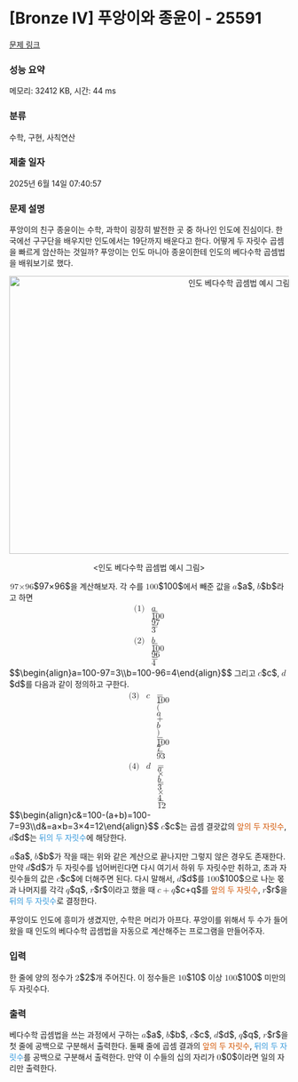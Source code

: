 # [Bronze IV] 푸앙이와 종윤이 - 25591 

[문제 링크](https://www.acmicpc.net/problem/25591) 

### 성능 요약

메모리: 32412 KB, 시간: 44 ms

### 분류

수학, 구현, 사칙연산

### 제출 일자

2025년 6월 14일 07:40:57

### 문제 설명

<p>푸앙이의 친구 종윤이는 수학, 과학이 굉장히 발전한 곳 중 하나인 인도에 진심이다. 한국에선 구구단을 배우지만 인도에서는 19단까지 배운다고 한다. 어떻게 두 자릿수 곱셈을 빠르게 암산하는 것일까? 푸앙이는 인도 마니아 종윤이한테 인도의 베다수학 곱셈법을 배워보기로 했다.</p>

<p style="text-align: center;"><img alt="인도 베다수학 곱셈법 예시 그림" src="https://upload.acmicpc.net/c72e53a3-a16f-42d2-964f-2f09941a967c/-/preview/" style="width: 813px; height: 500px;"></p>

<p style="text-align: center;"><인도 베다수학 곱셈법 예시 그림></p>

<p><mjx-container class="MathJax" jax="CHTML" style="font-size: 109%; position: relative;"> <mjx-math class="MJX-TEX" aria-hidden="true"><mjx-mn class="mjx-n"><mjx-c class="mjx-c39"></mjx-c><mjx-c class="mjx-c37"></mjx-c></mjx-mn><mjx-mi class="mjx-i"><mjx-c class="mjx-cD7"></mjx-c></mjx-mi><mjx-mn class="mjx-n"><mjx-c class="mjx-c39"></mjx-c><mjx-c class="mjx-c36"></mjx-c></mjx-mn></mjx-math><mjx-assistive-mml unselectable="on" display="inline"><math xmlns="http://www.w3.org/1998/Math/MathML"><mn>97</mn><mi>×</mi><mn>96</mn></math></mjx-assistive-mml><span aria-hidden="true" class="no-mathjax mjx-copytext">$97×96$</span></mjx-container>을 계산해보자. 각 수를 <mjx-container class="MathJax" jax="CHTML" style="font-size: 109%; position: relative;"><mjx-math class="MJX-TEX" aria-hidden="true"><mjx-mn class="mjx-n"><mjx-c class="mjx-c31"></mjx-c><mjx-c class="mjx-c30"></mjx-c><mjx-c class="mjx-c30"></mjx-c></mjx-mn></mjx-math><mjx-assistive-mml unselectable="on" display="inline"><math xmlns="http://www.w3.org/1998/Math/MathML"><mn>100</mn></math></mjx-assistive-mml><span aria-hidden="true" class="no-mathjax mjx-copytext">$100$</span></mjx-container>에서 빼준 값을 <mjx-container class="MathJax" jax="CHTML" style="font-size: 109%; position: relative;"><mjx-math class="MJX-TEX" aria-hidden="true"><mjx-mi class="mjx-i"><mjx-c class="mjx-c1D44E TEX-I"></mjx-c></mjx-mi></mjx-math><mjx-assistive-mml unselectable="on" display="inline"><math xmlns="http://www.w3.org/1998/Math/MathML"><mi>a</mi></math></mjx-assistive-mml><span aria-hidden="true" class="no-mathjax mjx-copytext">$a$</span></mjx-container>, <mjx-container class="MathJax" jax="CHTML" style="font-size: 109%; position: relative;"><mjx-math class="MJX-TEX" aria-hidden="true"><mjx-mi class="mjx-i"><mjx-c class="mjx-c1D44F TEX-I"></mjx-c></mjx-mi></mjx-math><mjx-assistive-mml unselectable="on" display="inline"><math xmlns="http://www.w3.org/1998/Math/MathML"><mi>b</mi></math></mjx-assistive-mml><span aria-hidden="true" class="no-mathjax mjx-copytext">$b$</span></mjx-container>라고 하면 <mjx-container class="MathJax" jax="CHTML" display="true" width="full" style="font-size: 109%; min-width: 11.575em; position: relative;"><mjx-math width="full" display="true" class="MJX-TEX" aria-hidden="true"><mjx-mtable width="full" side="right" style="min-width: 11.575em;"><mjx-table style="width: auto; min-width: 7.419em; margin: 0px 2.078em;"><mjx-itable width="full"><mjx-mlabeledtr style="height: 1.15em;"><mjx-mtd style="text-align: right; padding-bottom: 0.15em;"><mjx-mi class="mjx-i"><mjx-c class="mjx-c1D44E TEX-I"></mjx-c></mjx-mi><mjx-mo class="mjx-n" space="4"><mjx-c class="mjx-c3D"></mjx-c></mjx-mo><mjx-mn class="mjx-n" space="4"><mjx-c class="mjx-c31"></mjx-c><mjx-c class="mjx-c30"></mjx-c><mjx-c class="mjx-c30"></mjx-c></mjx-mn><mjx-mo class="mjx-n" space="3"><mjx-c class="mjx-c2212"></mjx-c></mjx-mo><mjx-mn class="mjx-n" space="3"><mjx-c class="mjx-c39"></mjx-c><mjx-c class="mjx-c37"></mjx-c></mjx-mn><mjx-mo class="mjx-n" space="4"><mjx-c class="mjx-c3D"></mjx-c></mjx-mo><mjx-mn class="mjx-n" space="4"><mjx-c class="mjx-c33"></mjx-c></mjx-mn><mjx-tstrut></mjx-tstrut></mjx-mtd></mjx-mlabeledtr><mjx-mlabeledtr><mjx-mtd style="text-align: right; padding-top: 0.15em;"><mjx-mi class="mjx-i"><mjx-c class="mjx-c1D44F TEX-I"></mjx-c></mjx-mi><mjx-mo class="mjx-n" space="4"><mjx-c class="mjx-c3D"></mjx-c></mjx-mo><mjx-mn class="mjx-n" space="4"><mjx-c class="mjx-c31"></mjx-c><mjx-c class="mjx-c30"></mjx-c><mjx-c class="mjx-c30"></mjx-c></mjx-mn><mjx-mo class="mjx-n" space="3"><mjx-c class="mjx-c2212"></mjx-c></mjx-mo><mjx-mn class="mjx-n" space="3"><mjx-c class="mjx-c39"></mjx-c><mjx-c class="mjx-c36"></mjx-c></mjx-mn><mjx-mo class="mjx-n" space="4"><mjx-c class="mjx-c3D"></mjx-c></mjx-mo><mjx-mn class="mjx-n" space="4"><mjx-c class="mjx-c34"></mjx-c></mjx-mn><mjx-tstrut></mjx-tstrut></mjx-mtd></mjx-mlabeledtr></mjx-itable></mjx-table><mjx-labels style="width: 11.575em;"><mjx-itable align="right" style="right: 0px;"><mjx-mtr style="height: 1.15em;"><mjx-mtd id="mjx-eqn:1" style="padding-bottom: 0.15em;"><mjx-mtext class="mjx-n"><mjx-c class="mjx-c28"></mjx-c><mjx-c class="mjx-c31"></mjx-c><mjx-c class="mjx-c29"></mjx-c></mjx-mtext><mjx-tstrut style="height: 1em; vertical-align: -0.25em;"></mjx-tstrut></mjx-mtd></mjx-mtr><mjx-mtr style="height: 1.15em;"><mjx-mtd id="mjx-eqn:2" style="padding-top: 0.15em;"><mjx-mtext class="mjx-n"><mjx-c class="mjx-c28"></mjx-c><mjx-c class="mjx-c32"></mjx-c><mjx-c class="mjx-c29"></mjx-c></mjx-mtext><mjx-tstrut style="height: 1em; vertical-align: -0.25em;"></mjx-tstrut></mjx-mtd></mjx-mtr></mjx-itable></mjx-labels></mjx-mtable></mjx-math><mjx-assistive-mml unselectable="on" display="block"><math xmlns="http://www.w3.org/1998/Math/MathML" display="block"><mtable displaystyle="true" columnalign="right" columnspacing="" rowspacing="3pt"><mlabeledtr><mtd><mtext>(1)</mtext></mtd><mtd><mi>a</mi><mo>=</mo><mn>100</mn><mo>−</mo><mn>97</mn><mo>=</mo><mn>3</mn></mtd></mlabeledtr><mlabeledtr><mtd><mtext>(2)</mtext></mtd><mtd><mi>b</mi><mo>=</mo><mn>100</mn><mo>−</mo><mn>96</mn><mo>=</mo><mn>4</mn></mtd></mlabeledtr></mtable></math></mjx-assistive-mml><span aria-hidden="true" class="no-mathjax mjx-copytext">$$\begin{align}a=100-97=3\\b=100-96=4\end{align}$$</span></mjx-container> 그리고 <mjx-container class="MathJax" jax="CHTML" style="font-size: 109%; position: relative;"><mjx-math class="MJX-TEX" aria-hidden="true"><mjx-mi class="mjx-i"><mjx-c class="mjx-c1D450 TEX-I"></mjx-c></mjx-mi></mjx-math><mjx-assistive-mml unselectable="on" display="inline"><math xmlns="http://www.w3.org/1998/Math/MathML"><mi>c</mi></math></mjx-assistive-mml><span aria-hidden="true" class="no-mathjax mjx-copytext">$c$</span></mjx-container>, <mjx-container class="MathJax" jax="CHTML" style="font-size: 109%; position: relative;"><mjx-math class="MJX-TEX" aria-hidden="true"><mjx-mi class="mjx-i"><mjx-c class="mjx-c1D451 TEX-I"></mjx-c></mjx-mi></mjx-math><mjx-assistive-mml unselectable="on" display="inline"><math xmlns="http://www.w3.org/1998/Math/MathML"><mi>d</mi></math></mjx-assistive-mml><span aria-hidden="true" class="no-mathjax mjx-copytext">$d$</span></mjx-container>를 다음과 같이 정의하고 구한다. <mjx-container class="MathJax" jax="CHTML" display="true" width="full" style="font-size: 109%; min-width: 18.58em; position: relative;"><mjx-math width="full" display="true" class="MJX-TEX" aria-hidden="true"><mjx-mtable width="full" side="right" style="min-width: 18.58em;"><mjx-table style="width: auto; min-width: 14.424em; margin: 0px 2.078em;"><mjx-itable width="full"><mjx-mlabeledtr style="height: 1.15em;"><mjx-mtd style="text-align: right; padding-right: 0px; padding-bottom: 0.15em;"><mjx-mi class="mjx-i"><mjx-c class="mjx-c1D450 TEX-I"></mjx-c></mjx-mi><mjx-tstrut></mjx-tstrut></mjx-mtd><mjx-mtd style="text-align: left; padding-left: 0px; padding-bottom: 0.15em;"><mjx-mi class="mjx-n"></mjx-mi><mjx-mo class="mjx-n" space="4"><mjx-c class="mjx-c3D"></mjx-c></mjx-mo><mjx-mn class="mjx-n" space="4"><mjx-c class="mjx-c31"></mjx-c><mjx-c class="mjx-c30"></mjx-c><mjx-c class="mjx-c30"></mjx-c></mjx-mn><mjx-mo class="mjx-n" space="3"><mjx-c class="mjx-c2212"></mjx-c></mjx-mo><mjx-mo class="mjx-n" space="3"><mjx-c class="mjx-c28"></mjx-c></mjx-mo><mjx-mi class="mjx-i"><mjx-c class="mjx-c1D44E TEX-I"></mjx-c></mjx-mi><mjx-mo class="mjx-n" space="3"><mjx-c class="mjx-c2B"></mjx-c></mjx-mo><mjx-mi class="mjx-i" space="3"><mjx-c class="mjx-c1D44F TEX-I"></mjx-c></mjx-mi><mjx-mo class="mjx-n"><mjx-c class="mjx-c29"></mjx-c></mjx-mo><mjx-mo class="mjx-n" space="4"><mjx-c class="mjx-c3D"></mjx-c></mjx-mo><mjx-mn class="mjx-n" space="4"><mjx-c class="mjx-c31"></mjx-c><mjx-c class="mjx-c30"></mjx-c><mjx-c class="mjx-c30"></mjx-c></mjx-mn><mjx-mo class="mjx-n" space="3"><mjx-c class="mjx-c2212"></mjx-c></mjx-mo><mjx-mn class="mjx-n" space="3"><mjx-c class="mjx-c37"></mjx-c></mjx-mn><mjx-mo class="mjx-n" space="4"><mjx-c class="mjx-c3D"></mjx-c></mjx-mo><mjx-mn class="mjx-n" space="4"><mjx-c class="mjx-c39"></mjx-c><mjx-c class="mjx-c33"></mjx-c></mjx-mn><mjx-tstrut></mjx-tstrut></mjx-mtd></mjx-mlabeledtr><mjx-mlabeledtr><mjx-mtd style="text-align: right; padding-right: 0px; padding-top: 0.15em;"><mjx-mi class="mjx-i"><mjx-c class="mjx-c1D451 TEX-I"></mjx-c></mjx-mi><mjx-tstrut></mjx-tstrut></mjx-mtd><mjx-mtd style="text-align: left; padding-left: 0px; padding-top: 0.15em;"><mjx-mi class="mjx-n"></mjx-mi><mjx-mo class="mjx-n" space="4"><mjx-c class="mjx-c3D"></mjx-c></mjx-mo><mjx-mi class="mjx-i" space="4"><mjx-c class="mjx-c1D44E TEX-I"></mjx-c></mjx-mi><mjx-mi class="mjx-i"><mjx-c class="mjx-cD7"></mjx-c></mjx-mi><mjx-mi class="mjx-i"><mjx-c class="mjx-c1D44F TEX-I"></mjx-c></mjx-mi><mjx-mo class="mjx-n" space="4"><mjx-c class="mjx-c3D"></mjx-c></mjx-mo><mjx-mn class="mjx-n" space="4"><mjx-c class="mjx-c33"></mjx-c></mjx-mn><mjx-mi class="mjx-i"><mjx-c class="mjx-cD7"></mjx-c></mjx-mi><mjx-mn class="mjx-n"><mjx-c class="mjx-c34"></mjx-c></mjx-mn><mjx-mo class="mjx-n" space="4"><mjx-c class="mjx-c3D"></mjx-c></mjx-mo><mjx-mn class="mjx-n" space="4"><mjx-c class="mjx-c31"></mjx-c><mjx-c class="mjx-c32"></mjx-c></mjx-mn><mjx-tstrut></mjx-tstrut></mjx-mtd></mjx-mlabeledtr></mjx-itable></mjx-table><mjx-labels style="width: 18.58em;"><mjx-itable align="right" style="right: 0px;"><mjx-mtr style="height: 1.15em;"><mjx-mtd id="mjx-eqn:3" style="padding-bottom: 0.15em;"><mjx-mtext class="mjx-n"><mjx-c class="mjx-c28"></mjx-c><mjx-c class="mjx-c33"></mjx-c><mjx-c class="mjx-c29"></mjx-c></mjx-mtext><mjx-tstrut style="height: 1em; vertical-align: -0.25em;"></mjx-tstrut></mjx-mtd></mjx-mtr><mjx-mtr style="height: 1.15em;"><mjx-mtd id="mjx-eqn:4" style="padding-top: 0.15em;"><mjx-mtext class="mjx-n"><mjx-c class="mjx-c28"></mjx-c><mjx-c class="mjx-c34"></mjx-c><mjx-c class="mjx-c29"></mjx-c></mjx-mtext><mjx-tstrut style="height: 1em; vertical-align: -0.25em;"></mjx-tstrut></mjx-mtd></mjx-mtr></mjx-itable></mjx-labels></mjx-mtable></mjx-math><mjx-assistive-mml unselectable="on" display="block"><math xmlns="http://www.w3.org/1998/Math/MathML" display="block"><mtable displaystyle="true" columnalign="right left" columnspacing="0em" rowspacing="3pt"><mlabeledtr><mtd><mtext>(3)</mtext></mtd><mtd><mi>c</mi></mtd><mtd><mi></mi><mo>=</mo><mn>100</mn><mo>−</mo><mo stretchy="false">(</mo><mi>a</mi><mo>+</mo><mi>b</mi><mo stretchy="false">)</mo><mo>=</mo><mn>100</mn><mo>−</mo><mn>7</mn><mo>=</mo><mn>93</mn></mtd></mlabeledtr><mlabeledtr><mtd><mtext>(4)</mtext></mtd><mtd><mi>d</mi></mtd><mtd><mi></mi><mo>=</mo><mi>a</mi><mi>×</mi><mi>b</mi><mo>=</mo><mn>3</mn><mi>×</mi><mn>4</mn><mo>=</mo><mn>12</mn></mtd></mlabeledtr></mtable></math></mjx-assistive-mml><span aria-hidden="true" class="no-mathjax mjx-copytext">$$\begin{align}c&=100-(a+b)=100-7=93\\d&=a×b=3×4=12\end{align}$$</span></mjx-container> <mjx-container class="MathJax" jax="CHTML" style="font-size: 109%; position: relative;"><mjx-math class="MJX-TEX" aria-hidden="true"><mjx-mi class="mjx-i"><mjx-c class="mjx-c1D450 TEX-I"></mjx-c></mjx-mi></mjx-math><mjx-assistive-mml unselectable="on" display="inline"><math xmlns="http://www.w3.org/1998/Math/MathML"><mi>c</mi></math></mjx-assistive-mml><span aria-hidden="true" class="no-mathjax mjx-copytext">$c$</span></mjx-container>는 곱셈 결괏값의 <span data-darkreader-inline-color="" style="color: rgb(211, 84, 0); --darkreader-inline-color:#ff8738;"><span style="">앞의 두 자릿수</span></span>, <mjx-container class="MathJax" jax="CHTML" style="font-size: 109%; position: relative;"><mjx-math class="MJX-TEX" aria-hidden="true"><mjx-mi class="mjx-i"><mjx-c class="mjx-c1D451 TEX-I"></mjx-c></mjx-mi></mjx-math><mjx-assistive-mml unselectable="on" display="inline"><math xmlns="http://www.w3.org/1998/Math/MathML"><mi>d</mi></math></mjx-assistive-mml><span aria-hidden="true" class="no-mathjax mjx-copytext">$d$</span></mjx-container>는 <span data-darkreader-inline-color="" style="color: rgb(52, 152, 219); --darkreader-inline-color:#46a1de;"><span style="">뒤의 두 자릿수</span></span>에 해당한다.</p>

<p><mjx-container class="MathJax" jax="CHTML" style="font-size: 109%; position: relative;"> <mjx-math class="MJX-TEX" aria-hidden="true"><mjx-mi class="mjx-i"><mjx-c class="mjx-c1D44E TEX-I"></mjx-c></mjx-mi></mjx-math><mjx-assistive-mml unselectable="on" display="inline"><math xmlns="http://www.w3.org/1998/Math/MathML"><mi>a</mi></math></mjx-assistive-mml><span aria-hidden="true" class="no-mathjax mjx-copytext">$a$</span></mjx-container>, <mjx-container class="MathJax" jax="CHTML" style="font-size: 109%; position: relative;"><mjx-math class="MJX-TEX" aria-hidden="true"><mjx-mi class="mjx-i"><mjx-c class="mjx-c1D44F TEX-I"></mjx-c></mjx-mi></mjx-math><mjx-assistive-mml unselectable="on" display="inline"><math xmlns="http://www.w3.org/1998/Math/MathML"><mi>b</mi></math></mjx-assistive-mml><span aria-hidden="true" class="no-mathjax mjx-copytext">$b$</span></mjx-container>가 작을 때는 위와 같은 계산으로 끝나지만 그렇지 않은 경우도 존재한다. 만약 <mjx-container class="MathJax" jax="CHTML" style="font-size: 109%; position: relative;"><mjx-math class="MJX-TEX" aria-hidden="true"><mjx-mi class="mjx-i"><mjx-c class="mjx-c1D451 TEX-I"></mjx-c></mjx-mi></mjx-math><mjx-assistive-mml unselectable="on" display="inline"><math xmlns="http://www.w3.org/1998/Math/MathML"><mi>d</mi></math></mjx-assistive-mml><span aria-hidden="true" class="no-mathjax mjx-copytext">$d$</span></mjx-container>가 두 자릿수를 넘어버린다면 다시 여기서 하위 두 자릿수만 취하고, 초과 자릿수들의 값은 <mjx-container class="MathJax" jax="CHTML" style="font-size: 109%; position: relative;"><mjx-math class="MJX-TEX" aria-hidden="true"><mjx-mi class="mjx-i"><mjx-c class="mjx-c1D450 TEX-I"></mjx-c></mjx-mi></mjx-math><mjx-assistive-mml unselectable="on" display="inline"><math xmlns="http://www.w3.org/1998/Math/MathML"><mi>c</mi></math></mjx-assistive-mml><span aria-hidden="true" class="no-mathjax mjx-copytext">$c$</span></mjx-container>에 더해주면 된다. 다시 말해서, <mjx-container class="MathJax" jax="CHTML" style="font-size: 109%; position: relative;"><mjx-math class="MJX-TEX" aria-hidden="true"><mjx-mi class="mjx-i"><mjx-c class="mjx-c1D451 TEX-I"></mjx-c></mjx-mi></mjx-math><mjx-assistive-mml unselectable="on" display="inline"><math xmlns="http://www.w3.org/1998/Math/MathML"><mi>d</mi></math></mjx-assistive-mml><span aria-hidden="true" class="no-mathjax mjx-copytext">$d$</span></mjx-container>를 <mjx-container class="MathJax" jax="CHTML" style="font-size: 109%; position: relative;"><mjx-math class="MJX-TEX" aria-hidden="true"><mjx-mn class="mjx-n"><mjx-c class="mjx-c31"></mjx-c><mjx-c class="mjx-c30"></mjx-c><mjx-c class="mjx-c30"></mjx-c></mjx-mn></mjx-math><mjx-assistive-mml unselectable="on" display="inline"><math xmlns="http://www.w3.org/1998/Math/MathML"><mn>100</mn></math></mjx-assistive-mml><span aria-hidden="true" class="no-mathjax mjx-copytext">$100$</span></mjx-container>으로 나눈 몫과 나머지를 각각 <mjx-container class="MathJax" jax="CHTML" style="font-size: 109%; position: relative;"><mjx-math class="MJX-TEX" aria-hidden="true"><mjx-mi class="mjx-i"><mjx-c class="mjx-c1D45E TEX-I"></mjx-c></mjx-mi></mjx-math><mjx-assistive-mml unselectable="on" display="inline"><math xmlns="http://www.w3.org/1998/Math/MathML"><mi>q</mi></math></mjx-assistive-mml><span aria-hidden="true" class="no-mathjax mjx-copytext">$q$</span></mjx-container>, <mjx-container class="MathJax" jax="CHTML" style="font-size: 109%; position: relative;"><mjx-math class="MJX-TEX" aria-hidden="true"><mjx-mi class="mjx-i"><mjx-c class="mjx-c1D45F TEX-I"></mjx-c></mjx-mi></mjx-math><mjx-assistive-mml unselectable="on" display="inline"><math xmlns="http://www.w3.org/1998/Math/MathML"><mi>r</mi></math></mjx-assistive-mml><span aria-hidden="true" class="no-mathjax mjx-copytext">$r$</span></mjx-container>이라고 했을 때 <mjx-container class="MathJax" jax="CHTML" style="font-size: 109%; position: relative;"><mjx-math class="MJX-TEX" aria-hidden="true"><mjx-mi class="mjx-i"><mjx-c class="mjx-c1D450 TEX-I"></mjx-c></mjx-mi><mjx-mo class="mjx-n" space="3"><mjx-c class="mjx-c2B"></mjx-c></mjx-mo><mjx-mi class="mjx-i" space="3"><mjx-c class="mjx-c1D45E TEX-I"></mjx-c></mjx-mi></mjx-math><mjx-assistive-mml unselectable="on" display="inline"><math xmlns="http://www.w3.org/1998/Math/MathML"><mi>c</mi><mo>+</mo><mi>q</mi></math></mjx-assistive-mml><span aria-hidden="true" class="no-mathjax mjx-copytext">$c+q$</span></mjx-container>를 <span data-darkreader-inline-color="" style="color: rgb(211, 84, 0); --darkreader-inline-color:#ff8738;"><span style="">앞의 두 자릿수</span></span>, <mjx-container class="MathJax" jax="CHTML" style="font-size: 109%; position: relative;"><mjx-math class="MJX-TEX" aria-hidden="true"><mjx-mi class="mjx-i"><mjx-c class="mjx-c1D45F TEX-I"></mjx-c></mjx-mi></mjx-math><mjx-assistive-mml unselectable="on" display="inline"><math xmlns="http://www.w3.org/1998/Math/MathML"><mi>r</mi></math></mjx-assistive-mml><span aria-hidden="true" class="no-mathjax mjx-copytext">$r$</span></mjx-container>을 <span data-darkreader-inline-color="" style="color: rgb(52, 152, 219); --darkreader-inline-color:#46a1de;"><span style="">뒤의 두 자릿수</span></span>로 결정한다.</p>

<p>푸앙이도 인도에 흥미가 생겼지만, 수학은 머리가 아프다. 푸앙이를 위해서 두 수가 들어왔을 때 인도의 베다수학 곱셈법을 자동으로 계산해주는 프로그램을 만들어주자.</p>

### 입력 

 <p>한 줄에 양의 정수가 <mjx-container class="MathJax" jax="CHTML" style="font-size: 109%; position: relative;"><mjx-math class="MJX-TEX" aria-hidden="true"><mjx-mn class="mjx-n"><mjx-c class="mjx-c32"></mjx-c></mjx-mn></mjx-math><mjx-assistive-mml unselectable="on" display="inline"><math xmlns="http://www.w3.org/1998/Math/MathML"><mn>2</mn></math></mjx-assistive-mml><span aria-hidden="true" class="no-mathjax mjx-copytext">$2$</span></mjx-container>개 주어진다. 이 정수들은 <mjx-container class="MathJax" jax="CHTML" style="font-size: 109%; position: relative;"><mjx-math class="MJX-TEX" aria-hidden="true"><mjx-mn class="mjx-n"><mjx-c class="mjx-c31"></mjx-c><mjx-c class="mjx-c30"></mjx-c></mjx-mn></mjx-math><mjx-assistive-mml unselectable="on" display="inline"><math xmlns="http://www.w3.org/1998/Math/MathML"><mn>10</mn></math></mjx-assistive-mml><span aria-hidden="true" class="no-mathjax mjx-copytext">$10$</span></mjx-container> 이상 <mjx-container class="MathJax" jax="CHTML" style="font-size: 109%; position: relative;"><mjx-math class="MJX-TEX" aria-hidden="true"><mjx-mn class="mjx-n"><mjx-c class="mjx-c31"></mjx-c><mjx-c class="mjx-c30"></mjx-c><mjx-c class="mjx-c30"></mjx-c></mjx-mn></mjx-math><mjx-assistive-mml unselectable="on" display="inline"><math xmlns="http://www.w3.org/1998/Math/MathML"><mn>100</mn></math></mjx-assistive-mml><span aria-hidden="true" class="no-mathjax mjx-copytext">$100$</span></mjx-container> 미만의 두 자릿수다.</p>

### 출력 

 <p>베다수학 곱셈법을 쓰는 과정에서 구하는 <mjx-container class="MathJax" jax="CHTML" style="font-size: 109%; position: relative;"><mjx-math class="MJX-TEX" aria-hidden="true"><mjx-mi class="mjx-i"><mjx-c class="mjx-c1D44E TEX-I"></mjx-c></mjx-mi></mjx-math><mjx-assistive-mml unselectable="on" display="inline"><math xmlns="http://www.w3.org/1998/Math/MathML"><mi>a</mi></math></mjx-assistive-mml><span aria-hidden="true" class="no-mathjax mjx-copytext">$a$</span></mjx-container>, <mjx-container class="MathJax" jax="CHTML" style="font-size: 109%; position: relative;"><mjx-math class="MJX-TEX" aria-hidden="true"><mjx-mi class="mjx-i"><mjx-c class="mjx-c1D44F TEX-I"></mjx-c></mjx-mi></mjx-math><mjx-assistive-mml unselectable="on" display="inline"><math xmlns="http://www.w3.org/1998/Math/MathML"><mi>b</mi></math></mjx-assistive-mml><span aria-hidden="true" class="no-mathjax mjx-copytext">$b$</span></mjx-container>, <mjx-container class="MathJax" jax="CHTML" style="font-size: 109%; position: relative;"><mjx-math class="MJX-TEX" aria-hidden="true"><mjx-mi class="mjx-i"><mjx-c class="mjx-c1D450 TEX-I"></mjx-c></mjx-mi></mjx-math><mjx-assistive-mml unselectable="on" display="inline"><math xmlns="http://www.w3.org/1998/Math/MathML"><mi>c</mi></math></mjx-assistive-mml><span aria-hidden="true" class="no-mathjax mjx-copytext">$c$</span></mjx-container>, <mjx-container class="MathJax" jax="CHTML" style="font-size: 109%; position: relative;"><mjx-math class="MJX-TEX" aria-hidden="true"><mjx-mi class="mjx-i"><mjx-c class="mjx-c1D451 TEX-I"></mjx-c></mjx-mi></mjx-math><mjx-assistive-mml unselectable="on" display="inline"><math xmlns="http://www.w3.org/1998/Math/MathML"><mi>d</mi></math></mjx-assistive-mml><span aria-hidden="true" class="no-mathjax mjx-copytext">$d$</span></mjx-container>, <mjx-container class="MathJax" jax="CHTML" style="font-size: 109%; position: relative;"><mjx-math class="MJX-TEX" aria-hidden="true"><mjx-mi class="mjx-i"><mjx-c class="mjx-c1D45E TEX-I"></mjx-c></mjx-mi></mjx-math><mjx-assistive-mml unselectable="on" display="inline"><math xmlns="http://www.w3.org/1998/Math/MathML"><mi>q</mi></math></mjx-assistive-mml><span aria-hidden="true" class="no-mathjax mjx-copytext">$q$</span></mjx-container>, <mjx-container class="MathJax" jax="CHTML" style="font-size: 109%; position: relative;"><mjx-math class="MJX-TEX" aria-hidden="true"><mjx-mi class="mjx-i"><mjx-c class="mjx-c1D45F TEX-I"></mjx-c></mjx-mi></mjx-math><mjx-assistive-mml unselectable="on" display="inline"><math xmlns="http://www.w3.org/1998/Math/MathML"><mi>r</mi></math></mjx-assistive-mml><span aria-hidden="true" class="no-mathjax mjx-copytext">$r$</span></mjx-container>을 첫 줄에 공백으로 구분해서 출력한다. 둘째 줄에 곱셈 결과의 <span data-darkreader-inline-color="" style="color: rgb(211, 84, 0); --darkreader-inline-color:#ff8738;"><span style="">앞의 두 자릿수</span></span>, <span data-darkreader-inline-color="" style="color: rgb(52, 152, 219); --darkreader-inline-color:#46a1de;"><span style="">뒤의 두 자릿수</span></span>를 공백으로 구분해서 출력한다. 만약 이 수들의 십의 자리가 <mjx-container class="MathJax" jax="CHTML" style="font-size: 109%; position: relative;"><mjx-math class="MJX-TEX" aria-hidden="true"><mjx-mn class="mjx-n"><mjx-c class="mjx-c30"></mjx-c></mjx-mn></mjx-math><mjx-assistive-mml unselectable="on" display="inline"><math xmlns="http://www.w3.org/1998/Math/MathML"><mn>0</mn></math></mjx-assistive-mml><span aria-hidden="true" class="no-mathjax mjx-copytext">$0$</span></mjx-container>이라면 일의 자리만 출력한다.</p>

